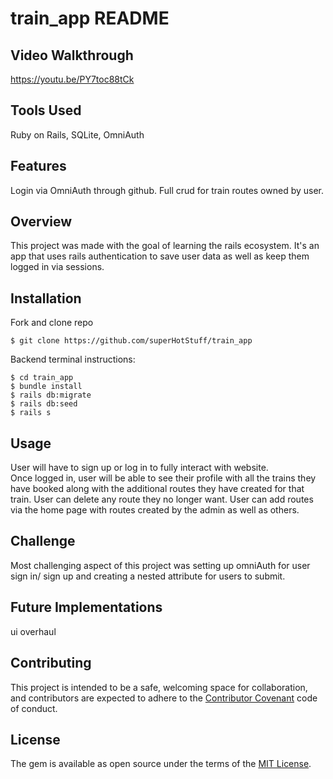 # train_app README

## Video Walkthrough

https://youtu.be/PY7toc88tCk

## Tools Used

Ruby on Rails, SQLite, OmniAuth

## Features

Login via OmniAuth through github.
Full crud for train routes owned by user.

## Overview

This project was made with the goal of learning the rails ecosystem. It's an app that uses rails authentication to save user data as well as keep them logged in via sessions.

## Installation

Fork and clone repo

    $ git clone https://github.com/superHotStuff/train_app
    
    
Backend terminal instructions: 

    $ cd train_app
    $ bundle install
    $ rails db:migrate
    $ rails db:seed
    $ rails s

## Usage

User will have to sign up or log in to fully interact with website.  
Once logged in, user will be able to see their profile with all the trains they have booked along with the additional routes they have created for that train.
User can delete any route they no longer want.
User can add routes via the home page with routes created by the admin as well as others.

## Challenge

Most challenging aspect of this project was setting up omniAuth for user sign in/ sign up and creating a nested attribute for users to submit.

## Future Implementations

 ui overhaul

## Contributing

This project is intended to be a safe, welcoming space for collaboration, and contributors are expected to adhere to the [Contributor Covenant](http://contributor-covenant.org) code of conduct.

## License

The gem is available as open source under the terms of the [MIT License](https://opensource.org/licenses/MIT).

